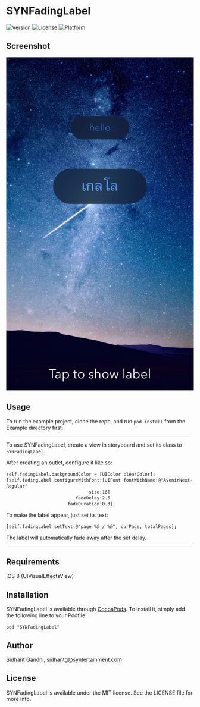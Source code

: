 # SYNFadingLabel

[![Version](https://img.shields.io/cocoapods/v/SYNFadingLabel.svg?style=flat)](http://cocoadocs.org/docsets/SYNFadingLabel)
[![License](https://img.shields.io/cocoapods/l/SYNFadingLabel.svg?style=flat)](http://cocoadocs.org/docsets/SYNFadingLabel)
[![Platform](https://img.shields.io/cocoapods/p/SYNFadingLabel.svg?style=flat)](http://cocoadocs.org/docsets/SYNFadingLabel)

## Screenshot
![screenshot](Pod/Screenshots/screenshot.png)

## Usage

To run the example project, clone the repo, and run `pod install` from the Example directory first.

-----
To use SYNFadingLabel, create a view in storyboard and set its class to `SYNFadingLabel`.

After creating an outlet, configure it like so:

```objc
self.fadingLabel.backgroundColor = [UIColor clearColor];
[self.fadingLabel configureWithFont:[UIFont fontWithName:@"AvenirNext-Regular" 
                               size:16] 
                          fadeDelay:2.5 
                       fadeDuration:0.3];
```

To make the label appear, just set its text:

```objc
[self.fadingLabel setText:@"page %@ / %@", curPage, totalPages];
```

The label will automatically fade away after the set delay.

-----

## Requirements

iOS 8 (UIVisualEffectsView)

## Installation

SYNFadingLabel is available through [CocoaPods](http://cocoapods.org). To install
it, simply add the following line to your Podfile:

    pod "SYNFadingLabel"

## Author

Sidhant Gandhi, sidhantg@syntertainment.com

## License

SYNFadingLabel is available under the MIT license. See the LICENSE file for more info.